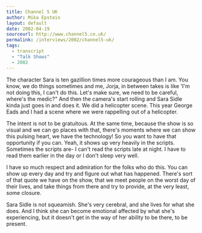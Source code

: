 ```yaml
---
title: Channel 5 UK
author: Mika Epstein
layout: default
date: 2002-04-19
sourceurl: http://www.channel5.co.uk/
permalink: /interviews/2002/channel5-uk/
tags:
  - transcript
  - "Talk Shows"
  - 2002
---
```


The character Sara is ten gazillion times more courageous than I am. You know, we do things sometimes and me, Jorja, in between takes is like 'I'm not doing this, I can't do this. Let's make sure, we need to be careful, where's the medic?" And then the camera's start rolling and Sara Sidle kinda just goes in and does it. We did a helicopter scene. This year George Eads and I had a scene where we were rappelling out of a helicopter.

The intent is not to be gratuitous. At the same time, because the show is so visual and we can go places with that, there's moments where we can show this pulsing heart, we have the technology! So you want to have that opportunity if you can. Yeah, it shows up very heavily in the scripts. Sometimes the scripts are- I can't read the scripts late at night. I have to read them earlier in the day or I don't sleep very well.

I have so much respect and admiration for the folks who do this. You can show up every day and try and figure out what has happened. There's sort of that quote we have on the show, that we meet people on the worst day of their lives, and take things from there and try to provide, at the very least, some closure.

Sara Sidle is not squeamish. She's very cerebral, and she lives for what she does. And I think she can become emotional affected by what she's experiencing, but it doesn't get in the way of her ability to be there, to be present.